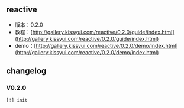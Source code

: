 ## reactive

* 版本：0.2.0
* 教程：[http://gallery.kissyui.com/reactive/0.2.0/guide/index.html](http://gallery.kissyui.com/reactive/0.2.0/guide/index.html)
* demo：[http://gallery.kissyui.com/reactive/0.2.0/demo/index.html](http://gallery.kissyui.com/reactive/0.2.0/demo/index.html)

## changelog

### V0.2.0

    [!] init


